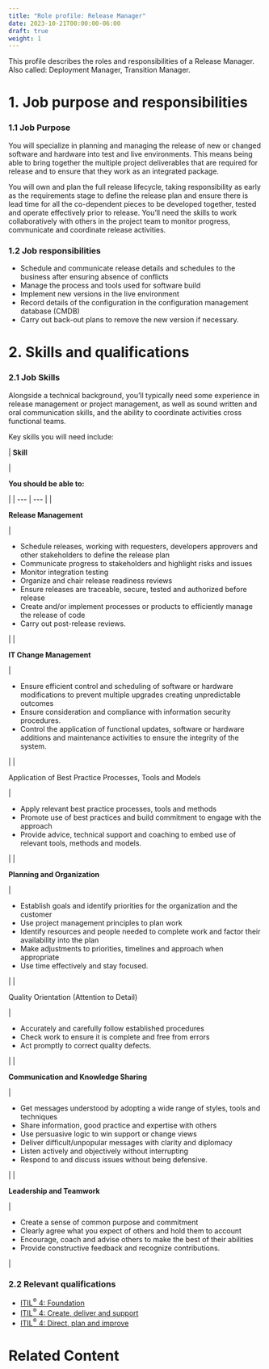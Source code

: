 ```yaml
---
title: "Role profile: Release Manager"
date: 2023-10-21T00:00:00-06:00
draft: true
weight: 1
---
```


This profile describes the roles and responsibilities of a Release Manager. Also called: Deployment Manager, Transition Manager.

# 1. Job purpose and responsibilities
### 1.1 Job Purpose
You will specialize in planning and managing the release of new or changed software and hardware into test and live environments. This means being able to bring together the multiple project deliverables that are required for release and to ensure that they work as an integrated package.

You will own and plan the full release lifecycle, taking responsibility as early as the requirements stage to define the release plan and ensure there is lead time for all the co-dependent pieces to be developed together, tested and operate effectively prior to release. You’ll need the skills to work collaboratively with others in the project team to monitor progress, communicate and coordinate release activities.

### 1.2 Job responsibilities
* Schedule and communicate release details and schedules to the business after ensuring absence of conflicts
* Manage the process and tools used for software build
* Implement new versions in the live environment
* Record details of the configuration in the configuration management database (CMDB)
* Carry out back-out plans to remove the new version if necessary.

# 2. Skills and qualifications
### 2.1 Job Skills
Alongside a technical background, you’ll typically need some experience in release management or project management, as well as sound written and oral communication skills, and the ability to coordinate activities cross functional teams.

Key skills you will need include:

| 
**Skill**

 | 

**You should be able to:**

 |
| --- | --- |
| 

**Release Management**

 | 

* Schedule releases, working with requesters, developers approvers and other stakeholders to define the release plan
* Communicate progress to stakeholders and highlight risks and issues
* Monitor integration testing
* Organize and chair release readiness reviews
* Ensure releases are traceable, secure, tested and authorized before release
* Create and/or implement processes or products to efficiently manage the release of code
* Carry out post-release reviews.

 |
| 

**IT Change Management**

 | 

* Ensure efficient control and scheduling of software or hardware modifications to prevent multiple upgrades creating unpredictable outcomes
* Ensure consideration and compliance with information security procedures.
* Control the application of functional updates, software or hardware additions and maintenance activities to ensure the integrity of the system.

 |
| 

Application of Best Practice Processes, Tools and Models

 | 

* Apply relevant best practice processes, tools and methods
* Promote use of best practices and build commitment to engage with the approach
* Provide advice, technical support and coaching to embed use of relevant tools, methods and models.

 |
| 

**Planning and Organization**

 | 

* Establish goals and identify priorities for the organization and the customer
* Use project management principles to plan work
* Identify resources and people needed to complete work and factor their availability into the plan
* Make adjustments to priorities, timelines and approach when appropriate
* Use time effectively and stay focused.

 |
| 

Quality Orientation (Attention to Detail)

 | 

* Accurately and carefully follow established procedures
* Check work to ensure it is complete and free from errors
* Act promptly to correct quality defects.

 |
| 

**Communication and Knowledge Sharing**

 | 

* Get messages understood by adopting a wide range of styles, tools and techniques
* Share information, good practice and expertise with others
* Use persuasive logic to win support or change views
* Deliver difficult/unpopular messages with clarity and diplomacy
* Listen actively and objectively without interrupting
* Respond to and discuss issues without being defensive.

 |
| 

**Leadership and Teamwork**

 | 

* Create a sense of common purpose and commitment
* Clearly agree what you expect of others and hold them to account
* Encourage, coach and advise others to make the best of their abilities
* Provide constructive feedback and recognize contributions.

 |

### 2.2 Relevant qualifications
* [ITIL<sup>®</sup> 4: Foundation](https://www.axelos.com/certifications/itil-service-management/itil-4-foundation)
* [ITIL<sup>®</sup> 4: Create, deliver and support](https://www.axelos.com/certifications/itil-service-management/managing-professional/create-deliver-and-support)
* [ITIL<sup>®</sup> 4: Direct, plan and improve](https://www.axelos.com/certifications/itil-service-management/managing-professional/direct-plan-and-improve)

# Related Content
